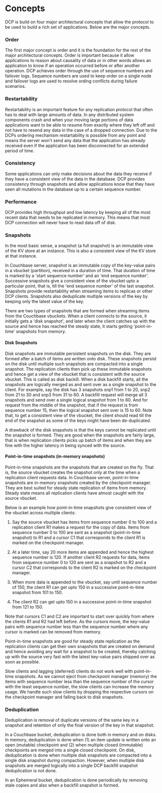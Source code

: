 # Concepts

DCP is build on four major architectural concepts that allow the protocol to be used to build a rich set of applications. Below are the major concepts.

### Order

The first major concept is order and it is the foundation for the rest of the major architectural concepts. Order is important because it allow applications to reason about causality of data or in other words allows an application to know if an operation occurred before or after another operation. DCP achieves order through the use of sequence numbers and failover logs. Sequence numbers are used to keep order on a single node and failover logs are used to resolve ording conflicts during failure scenarios.

### Restartability

Restartability is an important feature for any replication protocol that often has to deal with large amounts of data. In any distributed system components crash and when your moving large portions of data applications want to be able to resume from exactly where they left off and not have to resend any data in the case of a dropped connection. Due to the DCPs ordering mechanism restartability is possible from any point and means the server won't send any data that the application has already received even if the application has been disconnected for an extended period of time.

### Consistency

Some applications can only make decisions about the data they receive if they have a consistent view of the data in the database. DCP provides consistency through snapshots and allow applications know that they have seen all mutations in the database up to a certain sequence number.

### Performance

DCP provides high throughput and low latency by keeping all of the most recent data that needs to be replicated in memory. This means that most DCP connection will never have to read data off of disk.

### Snapshots

In the most basic sense, a snapshot (a full snapshot) is an immutable view of the KV store at an instance. This is also a consistent view of the KV store at that instance.

In Couchbase server, snapshot is an immutable copy of the key-value pairs in a vbucket (partition), received in a duration of time. That duration of time is marked by a 'start sequence number' and an 'end sequence number'. Successive snapshots give a consistent view of the vbucket upto a particular point, that is, till the 'end sequence number' of the last snapshot. Snapshots provide restartability when streaming items to replicas or other DCP clients. Snapshots also deduplicate multiple versions of the key by keeping only the latest value of the key.

There are two types of snapshots that are formed when streaming items from the Couchbase vbuckets. When a client connects to the source, it initially gets a 'disk snapshot', and later when the client catches up with the source and hence has reached the steady state, it starts getting 'point-in-time' snapshots from memory.

#### Disk Snapshots
Disk snapshots are immutable persistent snapshots on the disk. They are formed after a batch of items are written onto disk. These snapshots persist on the disk until multiple such snapshots are compacted into a single snapshot. The replication clients then pick up these immutable snapshots and hence get a view of the vbucket that is consistent with the source vbucket. This is called as disk backill. When a disk backfill starts, all the snapshots are logically merged as and sent over as a single snapshot to the client. For example, say the disk has 3 snapshots snp1 from 1 to 20, snp2 from 21 to 30 and snp3 from 31 to 60. A backfill request will merge all 3 snapshots and send over a single logical snapshot from 1 to 60. And for request from the middle of the snapshot, that if the request is from sequence number 15, then the logical snapshot sent over is 15 to 60. Note that, to get a consistent view of the vbucket, the client should read till the end of the snapshot as some of the keys might have been de-duplicated.

A drawback of the disk snapshots is that the keys cannot be replicated until the snapshot is formed. They are good when the snapshots are fairly large, that is when replication clients picks up batch of items and when they are fine with the higher latency in being synced with the source.

#### Point-in-time snapshots (in-memory snapshots)
Point-in-time snapshots are the snapshots that are created on the fly. That is, the source vbucket creates the snapshot only at the time when a replication client requests data. In Couchbase server, point-in-time snapshots are in-memory snapshots created by the checkpoint manager. They are best suited for steady state replication of items from memory. Steady state means all replication clients have almost caught with the source vbucket.

Below is an example how point-in-time snapshots give consistent view of the vbucket across multiple clients:

1) Say the source vbucket has items from sequence number 0 to 100 and a replication client R1 makes a request for the copy of data. Items from sequence number 0 to 100 are sent as a snapshot (point-in-time snapshot) to R1 and a cursor C1 that corresponds to the client R1 is marked on the checkpoint manager.

2) At a later time, say 20 more items are appended and hence the highest sequence number is 120. If another client R2 requests for data, items from sequence number 0 to 120 are sent as a snapshot to R2 and a cursor C2 that corresponds to the client R2 is marked on the checkpoint manager.

3) When more data is appended to the vbucket, say until sequence number of 150, the client R1 can get upto 150 in a successive point-in-time snapshot from 101 to 150.

4) The client R2 can get upto 150 in a successive point-in-time snapshot from 121 to 150.

Note that cursors C1 and C2 are important to start over quickly from where the clients R1 and R2 had left before. As the cursors move, the key-value pairs with sequence number less than the sequence number where any cursor is marked can be removed from memory.

Point-in-time snapshots are good for steady state replication as the replication clients can get their own snapshots that are created on demand and hence avoiding any wait for a snapshot to be created, thereby catching up with the source very fast with the latest key-value pairs shipped over as soon as possible.

Slow clients and lagging (deferred) clients do not work well with point-in-time snapshots. As we cannot eject from checkpoint manager (memory) the items with sequence number less than the sequence number of the cursor with the least sequence number, the slow clients can increase the memory usage. We handle such slow clients by dropping the respective cursors on the checkpoint manager and falling back to disk snapshots.

### Deduplication
Deduplication is removal of duplicate versions of the same key in a snapshot and retention of only the final version of the key in that snapshot.

In a Couchbase bucket, deduplication is done both in memory and on disks. In memory, deduplication is done when (1) an item update is written onto an open (mutable) checkpoint and (2) when multiple closed (immutable) checkpoints are merged into a single closed checkpoint. On disk, deduplication is done when multiple disk snapshots are compacted into a single disk snapshot during compaction. However, when multiple disk snapshots are merged logically into a single DCP backfill snapshot deduplication is not done.

In an Ephemeral bucket, deduplication is done periodically by removing stale copies and also when a backfill snapshot is formed.

